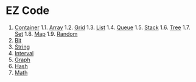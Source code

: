 # EZ Code
1. [Container](Container/README.md)
    1.1. [Array](Container/Array/README.md)
    1.2. [Grid](Container/Grid/README.md)
    1.3. [List](Container/List/README.md)
    1.4. [Queue](Container/Queue/README.md)
    1.5. [Stack](Container/Stack/README.md)
    1.6. [Tree](Container/Tree/README.md)
    1.7. [Set](Container/Set/README.md)
    1.8. [Map](Container/Map/README.md)
    1.9. [Random](Container/Random/README.md)
2. [Bit](Bit/README.md)
3. [String](String/README.md) 
4. [Interval](Interval/README.md)
5. [Graph](Graph/README.md)
6. [Hash](Hash/README.md) 
7. [Math](Math/README.md) 
